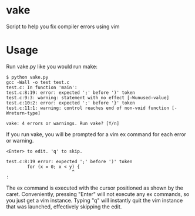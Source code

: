 vake
====

Script to help you fix compiler errors using vim

Usage
=====
Run vake.py like you would run make:

```shell
$ python vake.py
gcc -Wall -o test test.c
test.c: In function 'main':
test.c:8:19: error: expected ';' before ')' token
test.c:9:3: warning: statement with no effect [-Wunused-value]
test.c:10:2: error: expected ';' before '}' token
test.c:11:1: warning: control reaches end of non-void function [-Wreturn-type]

vake: 4 errors or warnings. Run vake? [Y/n]
```

If you run vake, you will be prompted for a vim ex command for each error or warning.

```shell
<Enter> to edit. 'q' to skip.

test.c:8:19 error: expected ';' before ')' token
    	for (x = 0; x < y) {
                         ^
:
```

The ex command is executed with the cursor positioned as shown by the caret.
Conveniently, pressing "Enter" will not execute any ex commands, so you just get
a vim instance. Typing "q" will instantly quit the vim instance that was launched,
effectively skipping the edit.